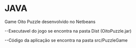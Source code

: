 # JAVA
Game Oito Puzzle desenvolvido no Netbeans

--Executavel do jogo se encontra na pasta Dist (OitoPuzzle.jar)

--Código da aplicação se encontra na pasta src/PuzzleGame
